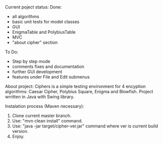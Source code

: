 Current poject status:
Done:
- all algorithms
- basic unit tests for model classes
- GUI
- EnigmaTable and PolybiusTable
- MVC
- "about cipher" section

To Do:
- Step by step mode
- comments fixes and documentation
- further GUI development
- features under File and Edit submenus

About project:
Ciphers is a simple testing environment for 4 encyption algorithms:
Caesar Cipher, Polybius Square, Enigma and Blowfish.
Project wrritten in Java with Swing library.

Instalation process (Maven necessary):
1. Clone current master branch.
2. Use: "mvn clean install" command.
3. Use: "java -jar target/cipher-ver.jar" command where ver is current build version.
4. Enjoy.
